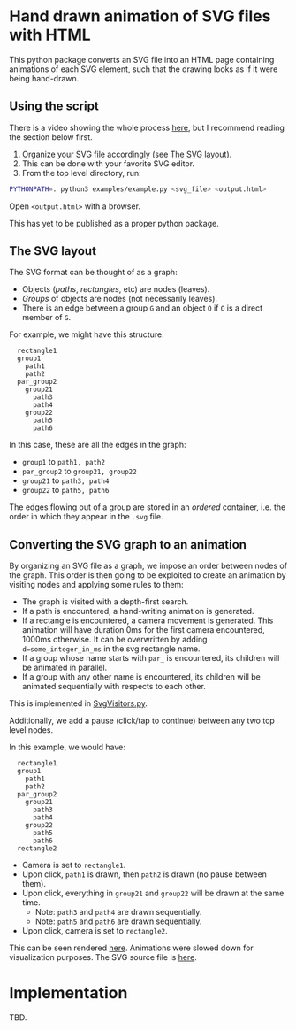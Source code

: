 # Hand drawn animation of SVG files with HTML

This python package converts an SVG file into an HTML page containing
animations of each SVG element, such that the drawing looks as if it were
being hand-drawn.

## Using the script

There is a video showing the whole process
[here](https://www.youtube.com/watch?v=MjYMQuLoW8M), but I recommend reading the
section below first.

1. Organize your SVG file accordingly (see [The SVG layout](#the-svg-layout)).
  1. This can be done with your favorite SVG editor.
2. From the top level directory, run:

```sh
PYTHONPATH=. python3 examples/example.py <svg_file> <output.html>
```

Open `<output.html>` with a browser.

This has yet to be published as a proper python package.

## The SVG layout

The SVG format can be thought of as a graph:

* Objects (*paths*, *rectangles*, etc) are nodes (leaves).
* *Groups* of objects are nodes (not necessarily leaves).
* There is an edge between a group `G` and an object `O` if `O` is a direct
member of `G`.

For example, we might have this structure:

```
  rectangle1
  group1
    path1
    path2
  par_group2
    group21
      path3
      path4
    group22
      path5
      path6
```

In this case, these are all the edges in the graph:

* `group1` to `path1, path2`
* `par_group2` to `group21, group22`
* `group21` to `path3, path4`
* `group22` to `path5, path6`

The edges flowing out of a group are stored in an *ordered* container, i.e. the
order in which they appear in the `.svg` file.

## Converting the SVG graph to an animation

By organizing an SVG file as a graph, we impose an order between nodes of the
graph. This order is then going to be exploited to create an animation by
visiting nodes and applying some rules to them:

* The graph is visited with a depth-first search.
* If a path is encountered, a hand-writing animation is generated.
* If a rectangle is encountered, a camera movement is generated. This
animation will have duration 0ms for the first camera encountered, 1000ms
otherwise. It can be overwritten by adding `d=some_integer_in_ms` in the svg
rectangle name.
* If a group whose name starts with `par_` is encountered, its children
will be animated in parallel.
* If a group with any other name is encountered, its children will be
animated sequentially with respects to each other.

This is implemented in [SvgVisitors.py](https://github.com/felipepiovezan/svg_html_animation/blob/main/svganimator/SvgVisitors.py).

Additionally, we add a pause (click/tap to continue) between any two top level nodes.

In this example, we would have:

```
  rectangle1
  group1
    path1
    path2
  par_group2
    group21
      path3
      path4
    group22
      path5
      path6
  rectangle2
```

* Camera is set to `rectangle1`.
* Upon click, `path1` is drawn, then `path2` is drawn (no pause between them).
* Upon click, everything in `group21` and `group22` will be drawn at the same time.
  * Note: `path3` and `path4` are drawn sequentially.
  * Note: `path5` and `path6` are drawn sequentially.
* Upon click, camera is set to `rectangle2`.

This can be seen rendered [here](https://felipepiovezan.github.io/animator_example).
Animations were slowed down for visualization purposes.
The SVG source file is [here](https://github.com/felipepiovezan/svg_html_animation/blob/main/examples/example.svg).


# Implementation

TBD.
